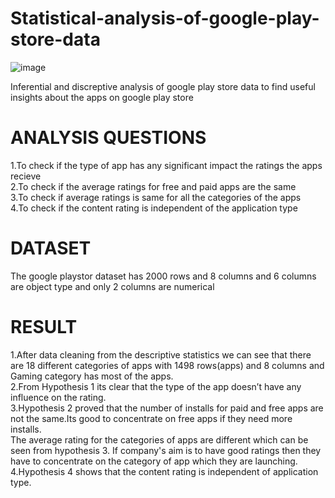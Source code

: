 # Statistical-analysis-of-google-play-store-data
![image](https://user-images.githubusercontent.com/63378154/135049719-8aac0b41-5e26-4f78-9202-2ad2512053ab.png)


Inferential and discreptive analysis of google play store data to find useful insights about the apps on google play store

# ANALYSIS QUESTIONS <br>

1.To check if the type of app has any significant impact the ratings the apps recieve<br>
2.To check if the average ratings for free and paid apps are the same<br>
3.To check if average ratings is same for all the categories of the apps<br>
4.To check if the content rating is independent of the application type<br>

# DATASET<br>

The google playstor dataset has 2000 rows and 8 columns and 6 columns are object type and only 2 columns are numerical<br>

# RESULT<br>

1.After data cleaning from the descriptive statistics we can see that there are 18 different categories of apps with 1498 rows(apps) and 8 columns and Gaming category has most of the apps.<br>
2.From Hypothesis 1 its clear that the type of the app doesn’t have any influence on the rating.<br>
3.Hypothesis 2 proved that the number of installs for paid and free apps are not the same.Its good to concentrate on free apps if they need more installs.<br>
The average rating for the categories of apps are different which can be seen from hypothesis 3. If company's aim is to have good ratings then they have to concentrate on the category of app which they are launching.<br>
4.Hypothesis 4 shows that the content rating is independent of application type. <br>

